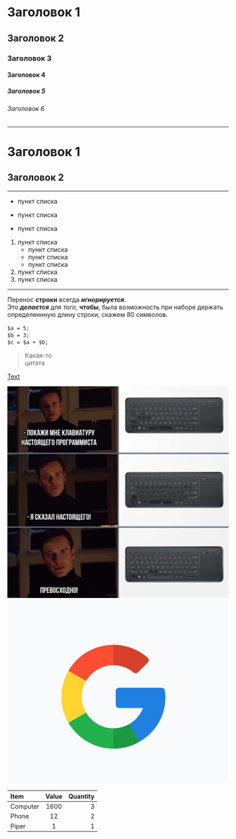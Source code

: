 # Заголовок 1
## Заголовок 2
### Заголовок 3
#### Заголовок 4
##### Заголовок 5
###### Заголовок 6

___

Заголовок 1
=

Заголовок 2
-

---

* пункт списка
- пункт списка
+ пункт списка

1. пункт списка
    + пункт списка
    + пункт списка
    + пункт списка
2. пункт списка
3. пункт списка

***

Перенос **строки** всегда ***игнорируется***.  
Это ___делается___ для _того_, __чтобы__, была возможность при наборе держать определеннную длину строки, скажем 80 символов.

```
$a = 5;
$b = 3;
$c = $a + $b;
```

>Какая-то  
 цитата

[Text](http://google.com)

![Picture](img/1.jpg)
[![Picture](img/2.jpg)](http://google.com)

Item       | Value | Quantity
:--------- |:-----:| --------:
Computer   | 1600  | 3
Phone      | 12    | 2
Piper      | 1     | 1